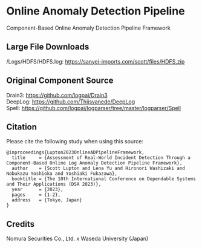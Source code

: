 # Online Anomaly Detection Pipeline
Component-Based Online Anomaly Detection Pipeline Framework

## Large File Downloads
/Logs/HDFS/HDFS.log: https://sanyei-imports.com/scott/files/HDFS.zip

## Original Component Source
Drain3: https://github.com/logpai/Drain3 <br>
DeepLog: https://github.com/Thijsvanede/DeepLog <br>
Spell: https://github.com/logpai/logparser/tree/master/logparser/Spell

## Citation

Please cite the following study when using this source:

```
@inproceedings{Lupton2023OnlineADPipelineFramework,
  title     = {Assessment of Real-World Incident Detection Through a Component-Based Online Log Anomaly Detection Pipeline Framework},
  author    = {Scott Lupton and Lena Yu and Hironori Washizaki and Nobukazu Yoshioka and Yoshiaki Fukazawa},
  booktitle = {The 10th International Conference on Dependable Systems and Their Applications (DSA 2023)},
  year      = {2023},
  pages     = {1-2},
  address   = {Tokyo, Japan}
}
```

## Credits
Nomura Securities Co., Ltd. x Waseda University (Japan)
